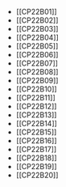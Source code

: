 - [[CP22B01]]
- [[CP22B02]]
- [[CP22B03]]
- [[CP22B04]]
- [[CP22B05]]
- [[CP22B06]]
- [[CP22B07]]
- [[CP22B08]]
- [[CP22B09]]
- [[CP22B10]]
- [[CP22B11]]
- [[CP22B12]]
- [[CP22B13]]
- [[CP22B14]]
- [[CP22B15]]
- [[CP22B16]]
- [[CP22B17]]
- [[CP22B18]]
- [[CP22B19]]
- [[CP22B20]]